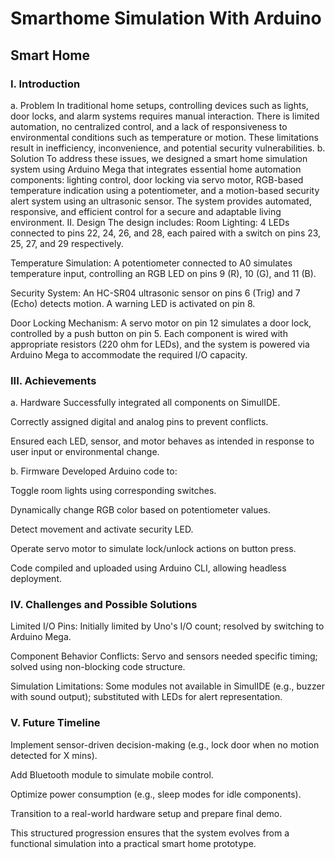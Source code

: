# Smarthome Simulation With Arduino

## Smart Home
### I. Introduction
a. Problem
 In traditional home setups, controlling devices such as lights, door locks, and alarm systems requires manual interaction. There is limited automation, no centralized control, and a lack of responsiveness to environmental conditions such as temperature or motion. These limitations result in inefficiency, inconvenience, and potential security vulnerabilities.
b. Solution
 To address these issues, we designed a smart home simulation system using Arduino Mega that integrates essential home automation components: lighting control, door locking via servo motor, RGB-based temperature indication using a potentiometer, and a motion-based security alert system using an ultrasonic sensor. The system provides automated, responsive, and efficient control for a secure and adaptable living environment.
II. Design
 The design includes:
Room Lighting: 4 LEDs connected to pins 22, 24, 26, and 28, each paired with a switch on pins 23, 25, 27, and 29 respectively.


Temperature Simulation: A potentiometer connected to A0 simulates temperature input, controlling an RGB LED on pins 9 (R), 10 (G), and 11 (B).


Security System: An HC-SR04 ultrasonic sensor on pins 6 (Trig) and 7 (Echo) detects motion. A warning LED is activated on pin 8.


Door Locking Mechanism: A servo motor on pin 12 simulates a door lock, controlled by a push button on pin 5.
 Each component is wired with appropriate resistors (220 ohm for LEDs), and the system is powered via Arduino Mega to accommodate the required I/O capacity.




### III. Achievements
a. Hardware
Successfully integrated all components on SimulIDE.


Correctly assigned digital and analog pins to prevent conflicts.


Ensured each LED, sensor, and motor behaves as intended in response to user input or environmental change.


b. Firmware
Developed Arduino code to:


Toggle room lights using corresponding switches.


Dynamically change RGB color based on potentiometer values.


Detect movement and activate security LED.


Operate servo motor to simulate lock/unlock actions on button press.


Code compiled and uploaded using Arduino CLI, allowing headless deployment.


### IV. Challenges and Possible Solutions
Limited I/O Pins: Initially limited by Uno's I/O count; resolved by switching to Arduino Mega.


Component Behavior Conflicts: Servo and sensors needed specific timing; solved using non-blocking code structure.


Simulation Limitations: Some modules not available in SimulIDE (e.g., buzzer with sound output); substituted with LEDs for alert representation.




### V. Future Timeline
Implement sensor-driven decision-making (e.g., lock door when no motion detected for X mins).


Add Bluetooth module to simulate mobile control.


Optimize power consumption (e.g., sleep modes for idle components).


Transition to a real-world hardware setup and prepare final demo.


This structured progression ensures that the system evolves from a functional simulation into a practical smart home prototype.




